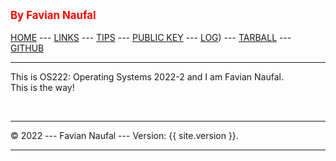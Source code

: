 ---
---
<span style="color:red; font-weight:bold; font-size:larger;">By Favian Naufal</span>
<br><br>
[HOME](https://fanfavian.github.io/os222/) ---
[LINKS](https://fanfavian.github.io/os222/LINKS/) ---
[TIPS](https://fanfavian.github.io/os222/TIPS/) ---
[PUBLIC KEY](https://fanfavian.github.io/os222/TXT/mypubkey.txt) ---
[LOG](https://fanfavian.github.io/os222/TXT/mylog.txt)) ---
[TARBALL](SandBox/cbkadal.tar.xz) ---
[GITHUB](https://github.com/fanfavian/os222/)
<br>
<hr>

This is OS222: Operating Systems 2022-2 and I am Favian Naufal.<br>
This is the way!<br>

<br>
<hr>
&copy; 2022 --- Favian Naufal --- Version: {{ site.version }}.
<hr>
<br>

